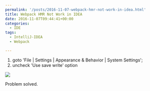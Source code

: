 ```yaml
---
permalink: '/posts/2016-11-07-webpack-hmr-not-work-in-idea.html'
title: Webpack HMR Not Work in IDEA
date: 2016-11-07T09:44:41+00:00
categories:
  - IDE
tags:
  - IntelliJ-IDEA
  - Webpack

---
```




  1. goto 'File | Settings | Appearance & Behavior | System Settings';
  2. uncheck 'Use save write' option

![](https://user-images.githubusercontent.com/5960988/48595804-414e9980-e991-11e8-9582-113c7048e340.jpg)

Problem solved.
